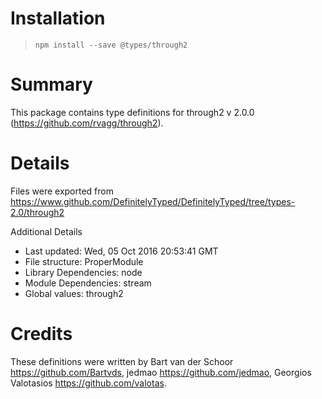 # Installation
> `npm install --save @types/through2`

# Summary
This package contains type definitions for through2 v 2.0.0 (https://github.com/rvagg/through2).

# Details
Files were exported from https://www.github.com/DefinitelyTyped/DefinitelyTyped/tree/types-2.0/through2

Additional Details
 * Last updated: Wed, 05 Oct 2016 20:53:41 GMT
 * File structure: ProperModule
 * Library Dependencies: node
 * Module Dependencies: stream
 * Global values: through2

# Credits
These definitions were written by Bart van der Schoor <https://github.com/Bartvds>, jedmao <https://github.com/jedmao>, Georgios Valotasios <https://github.com/valotas>.
